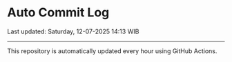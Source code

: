 # Auto Commit Log

Last updated: Saturday, 12-07-2025 14:13 WIB

---

This repository is automatically updated every hour using GitHub Actions.

